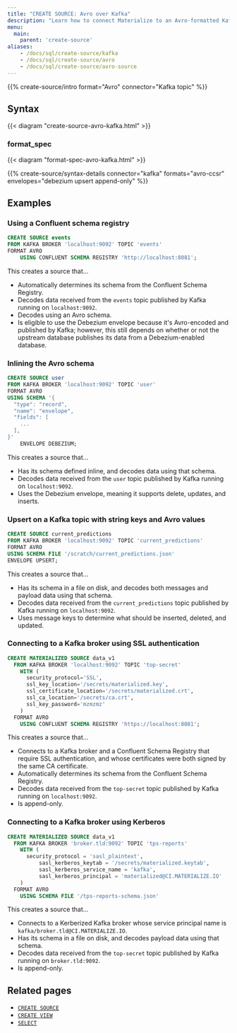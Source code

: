 ```yaml
---
title: "CREATE SOURCE: Avro over Kafka"
description: "Learn how to connect Materialize to an Avro-formatted Kafka topic"
menu:
  main:
    parent: 'create-source'
aliases:
    - /docs/sql/create-source/kafka
    - /docs/sql/create-source/avro
    - /docs/sql/create-source/avro-source
---
```


{{% create-source/intro format="Avro" connector="Kafka topic" %}}

## Syntax

{{< diagram "create-source-avro-kafka.html" >}}

### format_spec

{{< diagram "format-spec-avro-kafka.html" >}}

{{% create-source/syntax-details connector="kafka" formats="avro-ccsr" envelopes="debezium upsert append-only" %}}

## Examples

### Using a Confluent schema registry

```sql
CREATE SOURCE events
FROM KAFKA BROKER 'localhost:9092' TOPIC 'events'
FORMAT AVRO
    USING CONFLUENT SCHEMA REGISTRY 'http://localhost:8081';
```

This creates a source that...

- Automatically determines its schema from the Confluent Schema Registry.
- Decodes data received from the `events` topic published by Kafka running on
  `localhost:9092`.
- Decodes using an Avro schema.
- Is eligible to use the Debezium envelope because it's Avro-encoded and
  published by Kafka; however, this still depends on whether or not the upstream
  database publishes its data from a Debezium-enabled database.

### Inlining the Avro schema

```sql
CREATE SOURCE user
FROM KAFKA BROKER 'localhost:9092' TOPIC 'user'
FORMAT AVRO
USING SCHEMA '{
  "type": "record",
  "name": "envelope",
  "fields": [
    ...
  ],
}'
    ENVELOPE DEBEZIUM;
```

This creates a source that...

- Has its schema defined inline, and decodes data using that schema.
- Decodes data received from the `user` topic published by Kafka running on
  `localhost:9092`.
- Uses the Debezium envelope, meaning it supports delete, updates, and inserts.

### Upsert on a Kafka topic with string keys and Avro values

```sql
CREATE SOURCE current_predictions
FROM KAFKA BROKER 'localhost:9092' TOPIC 'current_predictions'
FORMAT AVRO
USING SCHEMA FILE '/scratch/current_predictions.json'
ENVELOPE UPSERT;
```

This creates a source that...

- Has its schema in a file on disk, and decodes both messages and payload data using that schema.
- Decodes data received from the `current_predictions` topic published by Kafka running on
  `localhost:9092`.
- Uses message keys to determine what should be inserted, deleted, and updated.

### Connecting to a Kafka broker using SSL authentication

```sql
CREATE MATERIALIZED SOURCE data_v1
  FROM KAFKA BROKER 'localhost:9092' TOPIC 'top-secret'
    WITH (
      security_protocol='SSL',
      ssl_key_location='/secrets/materialized.key',
      ssl_certificate_location='/secrets/materialized.crt',
      ssl_ca_location='/secrets/ca.crt',
      ssl_key_password='mzmzmz'
    )
  FORMAT AVRO
    USING CONFLUENT SCHEMA REGISTRY 'https://localhost:8081';
```

This creates a source that...

- Connects to a Kafka broker and a Confluent Schema Registry that require SSL
  authentication, and whose certificates were both signed by the same CA
  certificate.
- Automatically determines its schema from the Confluent Schema Registry.
- Decodes data received from the `top-secret` topic published by Kafka running on
  `localhost:9092`.
- Is append-only.


### Connecting to a Kafka broker using Kerberos

```sql
CREATE MATERIALIZED SOURCE data_v1
  FROM KAFKA BROKER 'broker.tld:9092' TOPIC 'tps-reports'
    WITH (
      security_protocol = 'sasl_plaintext',
		  sasl_kerberos_keytab = '/secrets/materialized.keytab',
		  sasl_kerberos_service_name = 'kafka',
		  sasl_kerberos_principal = 'materialized@CI.MATERIALIZE.IO'
    )
  FORMAT AVRO
    USING SCHEMA FILE '/tps-reports-schema.json'
```

This creates a source that...

- Connects to a Kerberized Kafka broker whose service principal name is
  `kafka/broker.tld@CI.MATERIALIZE.IO`.
- Has its schema in a file on disk, and decodes payload data using that schema.
- Decodes data received from the `top-secret` topic published by Kafka running on
  `broker.tld:9092`.
- Is append-only.

## Related pages

- [`CREATE SOURCE`](../)
- [`CREATE VIEW`](../../create-view)
- [`SELECT`](../../select)

[Debezium]: http://debezium.io
